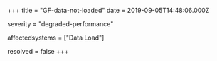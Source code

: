+++
title = "GF-data-not-loaded" date = 2019-09-05T14:48:06.000Z

severity = "degraded-performance"

affectedsystems = ["Data Load"]

resolved = false +++
